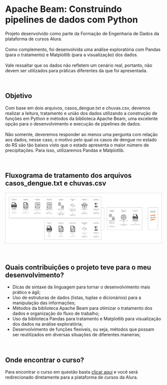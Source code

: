 # Apache Beam: Construindo pipelines de dados com Python
Projeto desenvolvido como parte da Formação de Engenharia de Dados da plataforma de cursos Alura. 
</br></br>
Como complemento, foi desenvolvida uma análise exploratória com Pandas (para o tratamento) e Matplotlib (para a visualização) dos dados. 
</br></br>
Vale ressaltar que os dados não refletem um cenário real, portanto, não devem ser utilizados para práticas diferentes da que foi apresentada.

</br>

## Objetivo
Com base em dois arquivos, casos_dengue.txt e chuvas.csv, devemos realizar a leitura, tratamento e união dos dados utilizando a construção de funções em Python e métodos da biblioteca Apache Beam, uma excelente opção para o desenvolvimento e execução de pipelines de dados.
</br></br>
Não somente, deveremos responder ao menos uma pergunta com relação aos dados, nesse caso, o motivo pelo qual os casos de dengue no estado do RS são tão baixos visto que o estado apresenta o maior número de precipitações. Para isso, utilizaremos Pandas e Matplotlib.

</br>

## Fluxograma de tratamento dos arquivos casos_dengue.txt e chuvas.csv
![alt text](https://github.com/leonardosantosrocha/data-pipeline-with-apache-beam/blob/main/project-fluxogram.png)

</br>

## Quais contribuições o projeto teve para o meu desenvolvimento?
- Dicas de sintaxe da linguagem para tornar o desenvolvimento mais prático e ágil;
- Uso de estruturas de dados (listas, tuplas e dicionários) para a manipulação das informações;
- Métodos da biblioteca Apache Beam para otimizar o tratamento dos dados e organização do fluxo de trabalho;
- Uso da biblioteca Pandas para tratamento e Matplotlib para visualização dos dados na análise exploratória;
- Desenvolvimento de funções flexíveis, ou seja, métodos que possam ser reutilizados em diversas situações de diferentes maneiras;

</br>

## Onde encontrar o curso?
Para encontrar o curso em questão basta <a href="https://www.alura.com.br/curso-online-apache-beam-data-pipeline-python">clicar aqui</a> e você será redirecionado diretamente para a plataforma de cursos da Alura.
